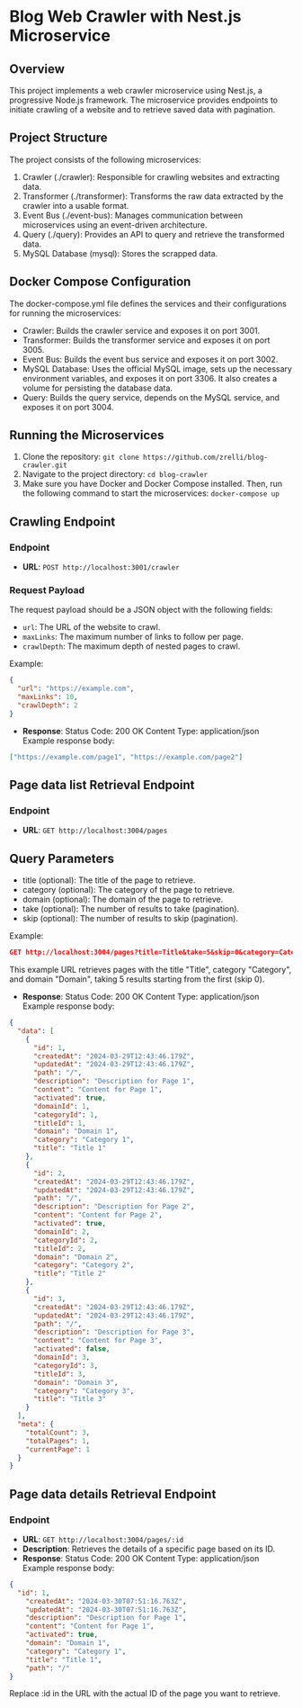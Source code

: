 # Blog Web Crawler with Nest.js Microservice

## Overview

This project implements a web crawler microservice using Nest.js, a progressive Node.js framework. The microservice provides endpoints to initiate crawling of a website and to retrieve saved data with pagination.

## Project Structure

The project consists of the following microservices:

1. Crawler (./crawler): Responsible for crawling websites and extracting data.
2. Transformer (./transformer): Transforms the raw data extracted by the crawler into a usable format.
3. Event Bus (./event-bus): Manages communication between microservices using an event-driven architecture.
4. Query (./query): Provides an API to query and retrieve the transformed data.
5. MySQL Database (mysql): Stores the scrapped data.

## Docker Compose Configuration

The docker-compose.yml file defines the services and their configurations for running the microservices:

+ Crawler: Builds the crawler service and exposes it on port 3001.
+ Transformer: Builds the transformer service and exposes it on port 3005.
+ Event Bus: Builds the event bus service and exposes it on port 3002.
+ MySQL Database: Uses the official MySQL image, sets up the necessary environment variables, and exposes it on port 3306. It also creates a volume for persisting the database data.
+ Query: Builds the query service, depends on the MySQL service, and exposes it on port 3004.

## Running the Microservices

1. Clone the repository:
`git clone https://github.com/zrelli/blog-crawler.git`
2. Navigate to the project directory:
`cd blog-crawler`
3. Make sure you have Docker and Docker Compose installed. Then, run the following command to start the microservices:
`docker-compose up`

## Crawling Endpoint

### Endpoint

+ **URL**: `POST http://localhost:3001/crawler`

### Request Payload

The request payload should be a JSON object with the following fields:

+ `url`: The URL of the website to crawl.
+ `maxLinks`: The maximum number of links to follow per page.
+ `crawlDepth`: The maximum depth of nested pages to crawl.

Example:

```json
{
  "url": "https://example.com",
  "maxLinks": 10,
  "crawlDepth": 2
}
```

+ **Response**:
Status Code: 200 OK
Content Type: application/json
Example response body:

```json
["https://example.com/page1", "https://example.com/page2"]
```

## Page data list Retrieval Endpoint

### Endpoint

+ **URL**: `GET http://localhost:3004/pages`

## Query Parameters

+ title (optional): The title of the page to retrieve.
+ category (optional): The category of the page to retrieve.
+ domain (optional): The domain of the page to retrieve.
+ take (optional): The number of results to take (pagination).
+ skip (optional): The number of results to skip (pagination).

Example:

```json
GET http://localhost:3004/pages?title=Title&take=5&skip=0&category=Category&domain=Domain
```

This example URL retrieves pages with the title "Title", category "Category", and domain "Domain", taking 5 results starting from the first (skip 0).

+ **Response**:
Status Code: 200 OK
Content Type: application/json
Example response body:

```json
{
  "data": [
    {
      "id": 1,
      "createdAt": "2024-03-29T12:43:46.179Z",
      "updatedAt": "2024-03-29T12:43:46.179Z",
      "path": "/",
      "description": "Description for Page 1",
      "content": "Content for Page 1",
      "activated": true,
      "domainId": 1,
      "categoryId": 1,
      "titleId": 1,
      "domain": "Domain 1",
      "category": "Category 1",
      "title": "Title 1"
    },
    {
      "id": 2,
      "createdAt": "2024-03-29T12:43:46.179Z",
      "updatedAt": "2024-03-29T12:43:46.179Z",
      "path": "/",
      "description": "Description for Page 2",
      "content": "Content for Page 2",
      "activated": true,
      "domainId": 2,
      "categoryId": 2,
      "titleId": 2,
      "domain": "Domain 2",
      "category": "Category 2",
      "title": "Title 2"
    },
    {
      "id": 3,
      "createdAt": "2024-03-29T12:43:46.179Z",
      "updatedAt": "2024-03-29T12:43:46.179Z",
      "path": "/",
      "description": "Description for Page 3",
      "content": "Content for Page 3",
      "activated": false,
      "domainId": 3,
      "categoryId": 3,
      "titleId": 3,
      "domain": "Domain 3",
      "category": "Category 3",
      "title": "Title 3"
    }
  ],
  "meta": {
    "totalCount": 3,
    "totalPages": 1,
    "currentPage": 1
  }
}

```

## Page data details Retrieval Endpoint

### Endpoint

+ **URL**: `GET http://localhost:3004/pages/:id`
+ **Description**:  Retrieves the details of a specific page based on its ID.
+ **Response**:
Status Code: 200 OK
Content Type: application/json
Example response body:

```json
{
  "id": 1,
    "createdAt": "2024-03-30T07:51:16.763Z",
    "updatedAt": "2024-03-30T07:51:16.763Z",
    "description": "Description for Page 1",
    "content": "Content for Page 1",
    "activated": true,
    "domain": "Domain 1",
    "category": "Category 1",
    "title": "Title 1",
    "path": "/"
}

```

Replace :id in the URL with the actual ID of the page you want to retrieve.
